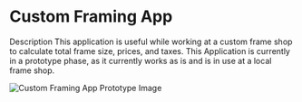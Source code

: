 # Custom Framing App

Description
This application is useful while working at a custom frame shop to calculate total frame size, prices, and taxes.
This Application is currently in a prototype phase, as it currently works as is and is in use at a local frame shop.

![Custom Framing App Prototype Image](https://github.com/sarcri2328/Custom-Framing-App/assets/149951614/596ceeb0-632d-4a82-85e7-2a7df7bb32f8)


